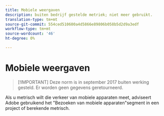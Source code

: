 ```yaml
---
title: Mobiele weergaven
description: buiten bedrijf gestelde metriek; niet meer gebruikt.
translation-type: tm+mt
source-git-commit: 554ced510600a4d5866e89806b058b5d2d9a3edf
workflow-type: tm+mt
source-wordcount: '46'
ht-degree: 0%

---
```



# Mobiele weergaven

>[!IMPORTANT] Deze norm is in september 2017 buiten werking gesteld. Er worden geen gegevens geretourneerd.

Als u metrisch wilt die verkeer van mobiele apparaten meet, adviseert Adobe gebruikend het &quot;Bezoeken van mobiele apparaten&quot;segment in een project of berekende metrisch.
